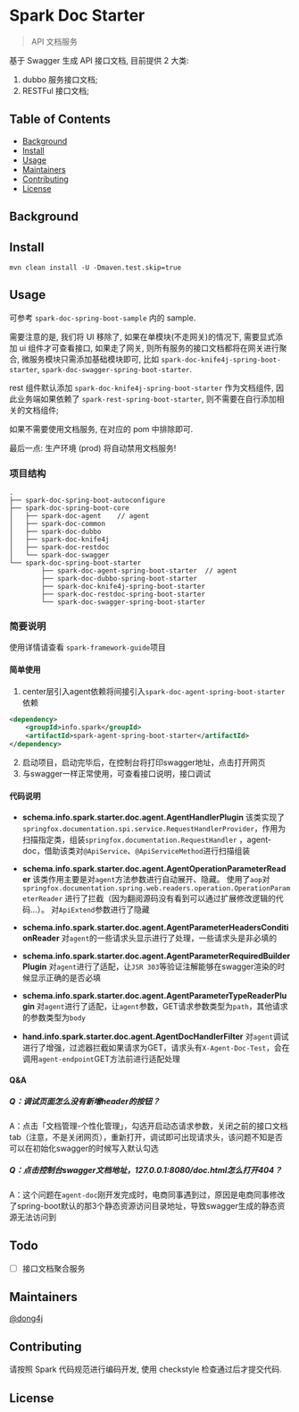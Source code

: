 # Spark Doc Starter

> API 文档服务

基于 Swagger 生成 API 接口文档, 目前提供 2 大类:

1. dubbo 服务接口文档;
2. RESTFul 接口文档;

## Table of Contents

- [Background](#background)
- [Install](#install)
- [Usage](#usage)
- [Maintainers](#maintainers)
- [Contributing](#contributing)
- [License](#license)

## Background

## Install

```
mvn clean install -U -Dmaven.test.skip=true
```

## Usage

可参考 `spark-doc-spring-boot-sample` 内的 sample.

需要注意的是, 我们将 UI 移除了, 如果在单模块(不走网关)的情况下, 需要显式添加 ui 组件才可查看接口, 如果走了网关, 则所有服务的接口文档都将在网关进行聚合, 微服务模块只需添加基础模块即可,
比如 `spark-doc-knife4j-spring-boot-starter`, `spark-doc-swagger-spring-boot-starter`.

rest 组件默认添加 `spark-doc-knife4j-spring-boot-starter` 作为文档组件, 因此业务端如果依赖了 `spark-rest-spring-boot-starter`, 则不需要在自行添加相关的文档组件;

如果不需要使用文档服务, 在对应的 pom 中排除即可.

最后一点: 生产环境 (prod) 将自动禁用文档服务!

### 项目结构

```
.
├── spark-doc-spring-boot-autoconfigure
├── spark-doc-spring-boot-core
│   ├── spark-doc-agent    // agent
│   ├── spark-doc-common
│   ├── spark-doc-dubbo
│   ├── spark-doc-knife4j
│   ├── spark-doc-restdoc
│   └── spark-doc-swagger
└── spark-doc-spring-boot-starter
		├── spark-doc-agent-spring-boot-starter  // agent
		├── spark-doc-dubbo-spring-boot-starter
		├── spark-doc-knife4j-spring-boot-starter
		├── spark-doc-restdoc-spring-boot-starter
		└── spark-doc-swagger-spring-boot-starter

```

### 简要说明

使用详情请查看 `spark-framework-guide`项目

#### 简单使用

1. center层引入agent依赖将间接引入`spark-doc-agent-spring-boot-starter`依赖

```xml
<dependency>
	<groupId>info.spark</groupId>
	<artifactId>spark-agent-spring-boot-starter</artifactId>
</dependency>
```

2. 启动项目，启动完毕后，在控制台将打印swagger地址，点击打开网页
3. 与swagger一样正常使用，可查看接口说明，接口调试

#### 代码说明

- **schema.info.spark.starter.doc.agent.AgentHandlerPlugin**
  该类实现了`springfox.documentation.spi.service.RequestHandlerProvider`，作用为扫描指定类，组装`springfox.documentation.RequestHandler`
  ，agent-doc，借助该类对`@ApiService`、`@ApiServiceMethod`进行扫描组装

- **schema.info.spark.starter.doc.agent.AgentOperationParameterReader**
  该类作用主要是对`agent`方法参数进行自动展开、隐藏。 使用了`aop`对`springfox.documentation.spring.web.readers.operation.OperationParameterReader`
  进行了拦截（因为翻阅源码没有看到可以通过扩展修改逻辑的代码...）。 对`ApiExtend`参数进行了隐藏

- **schema.info.spark.starter.doc.agent.AgentParameterHeadersConditionReader**
  对`agent`的一些请求头显示进行了处理，一些请求头是非必填的

- **schema.info.spark.starter.doc.agent.AgentParameterRequiredBuilderPlugin**
  对`agent`进行了适配，让`JSR 303`等验证注解能够在swagger渲染的时候显示正确的是否必填

- **schema.info.spark.starter.doc.agent.AgentParameterTypeReaderPlugin**
  对`agent`进行了适配，让`agent`参数，GET请求参数类型为`path`，其他请求的参数类型为`body`

- **hand.info.spark.starter.doc.agent.AgentDocHandlerFilter**
  对`agent`调试进行了增强，过滤器拦截如果请求为GET，请求头有`X-Agent-Doc-Test`，会在调用`agent-endpoint`GET方法前进行适配处理

#### Q&A

##### Q：调试页面怎么没有新增header的按钮？

A：点击「文档管理-个性化管理」，勾选开启动态请求参数，关闭之前的接口文档tab（注意，不是关闭网页），重新打开，调试即可出现请求头，该问题不知是否可以在初始化swagger的时候写入默认勾选

##### Q：点击控制台swagger文档地址，127.0.0.1:8080/doc.html怎么打开404？

A：这个问题在`agent-doc`刚开发完成时，电商同事遇到过，原因是电商同事修改了spring-boot默认的那3个静态资源访问目录地址，导致swagger生成的静态资源无法访问到

## Todo

- [ ] 接口文档聚合服务

## Maintainers

[@dong4j](mailto:dong4j@gmail.com)

## Contributing

请按照 Spark 代码规范进行编码开发, 使用 checkstyle 检查通过后才提交代码.

## License

